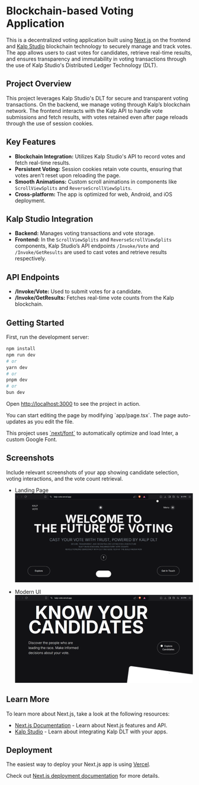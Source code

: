 
# Blockchain-based Voting Application

This is a decentralized voting application built using [Next.js](https://nextjs.org/) on the frontend and [Kalp Studio](https://kalp.studio/) blockchain technology to securely manage and track votes. The app allows users to cast votes for candidates, retrieve real-time results, and ensures transparency and immutability in voting transactions through the use of Kalp Studio's Distributed Ledger Technology (DLT).

## Project Overview

This project leverages Kalp Studio's DLT for secure and transparent voting transactions. On the backend, we manage voting through Kalp’s blockchain network. The frontend interacts with the Kalp API to handle vote submissions and fetch results, with votes retained even after page reloads through the use of session cookies.

## Key Features

- **Blockchain Integration:** Utilizes Kalp Studio's API to record votes and fetch real-time results.
- **Persistent Voting:** Session cookies retain vote counts, ensuring that votes aren't reset upon reloading the page.
- **Smooth Animations:** Custom scroll animations in components like `ScrollViewSplits` and `ReverseScrollViewSplits`.
- **Cross-platform:** The app is optimized for web, Android, and iOS deployment.

## Kalp Studio Integration

- **Backend:** Manages voting transactions and vote storage.
- **Frontend:** In the `ScrollViewSplits` and `ReverseScrollViewSplits` components, Kalp Studio’s API endpoints `/Invoke/Vote` and `/Invoke/GetResults` are used to cast votes and retrieve results respectively.

## API Endpoints

- **/Invoke/Vote:** Used to submit votes for a candidate.
- **/Invoke/GetResults:** Fetches real-time vote counts from the Kalp blockchain.

## Getting Started

First, run the development server:

```bash
npm install
npm run dev
# or
yarn dev
# or
pnpm dev
# or
bun dev
```

Open [http://localhost:3000](http://localhost:3000) to see the project in action.

You can start editing the page by modifying \`app/page.tsx\`. The page auto-updates as you edit the file.

This project uses [\`next/font\`](https://nextjs.org/docs/basic-features/font-optimization) to automatically optimize and load Inter, a custom Google Font.

## Screenshots

Include relevant screenshots of your app showing candidate selection, voting interactions, and the vote count retrieval.

- Landing Page  
  ![Landing Page](public/screenshots/landing-page.png)

- Modern UI  
  ![Modern UI](public/screenshots/mordern-ui.png)

## Learn More

To learn more about Next.js, take a look at the following resources:

- [Next.js Documentation](https://nextjs.org/docs) - Learn about Next.js features and API.
- [Kalp Studio](https://kalp.studio/docs) - Learn about integrating Kalp DLT with your apps.

## Deployment

The easiest way to deploy your Next.js app is using [Vercel](https://vercel.com/new?utm_medium=default-template&filter=next.js&utm_source=create-next-app&utm_campaign=create-next-app-readme).

Check out [Next.js deployment documentation](https://nextjs.org/docs/deployment) for more details.

